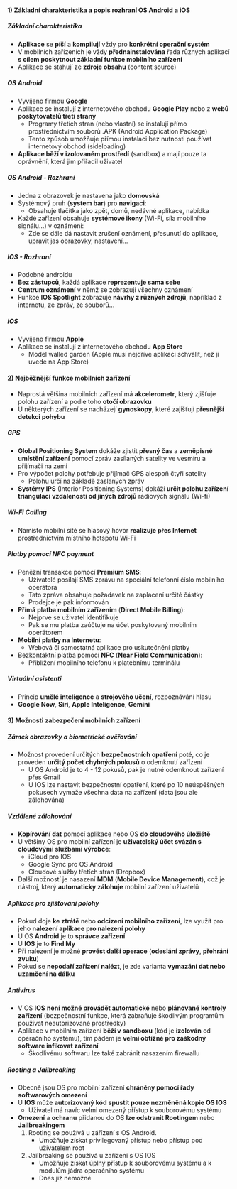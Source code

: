 #### 1) Základní charakteristika a popis rozhraní OS Android a iOS
##### Základní charakteristika 
- **Aplikace** se **píší** a **kompilují** vždy pro **konkrétní operační systém**
- V mobilních zařízeních je vždy **přednainstalována** řada různých aplikací **s cílem poskytnout základní funkce mobilního zařízení**
- Aplikace se stahují ze **zdroje obsahu** (content source)
##### OS Android
- Vyvíjeno firmou **Google**
- Aplikace se instalují z internetového obchodu **Google Play** nebo z **webů poskytovatelů třetí strany** 
	- Programy třetích stran (nebo vlastní) se instalují přímo prostřednictvím souborů .APK (Android Application Package)
	- Tento způsob umožňuje přímou instalaci bez nutnosti používat internetový obchod (sideloading)
- **Aplikace běží v izolovaném prostředí** (sandbox) a mají pouze ta oprávnění, která jim přiřadil uživatel
##### OS Android - Rozhraní
- Jedna z obrazovek je nastavena jako **domovská**
- Systémový pruh (**system bar**) pro **navigaci**:
	- Obsahuje tlačítka jako zpět, domů, nedávné aplikace, nabídka
- Každé zařízení obsahuje **systémové ikony** (Wi-Fi, síla mobilního signálu...) v oznámení:
	- Zde se dále dá nastavit zrušení oznámení, přesunutí do aplikace, upravit jas obrazovky, nastavení...
##### IOS - Rozhraní
- Podobné androidu
- **Bez zástupců**, každá aplikace **reprezentuje sama sebe**
- **Centrum oznámení** v němž se zobrazují všechny oznámení
- Funkce **IOS Spotlight** zobrazuje **návrhy z různých zdrojů**, například z internetu, ze zpráv, ze souborů...
##### IOS
- Vyvíjeno firmou **Apple**
- Aplikace se instalují z internetového obchodu **App Store**
	- Model walled garden (Apple musí nejdříve aplikaci schválit, než ji uvede na App Store)
#### 2) Nejběžnější funkce mobilních zařízení
- Naprostá většina mobilních zařízení má **akcelerometr**, který zjišťuje polohu zařízení a podle toho **otočí obrazovku**
- U některých zařízení se nacházejí **gynoskopy**, které zajišťují **přesnější detekci pohybu**
##### GPS
- **Global Positioning System** dokáže zjistit **přesný čas** a **zeměpisné umístění zařízení** pomocí zpráv zasílaných satelity ve vesmíru a přijímači na zemi
- Pro výpočet polohy potřebuje přijímač GPS alespoň čtyři satelity
	- Polohu určí na základě zaslaných zpráv
- **Systémy IPS** (Interior Positioning Systems) dokáží **určit polohu zařízení triangulací vzdálenosti od jiných zdrojů** radiových signálu (Wi-fi)
##### Wi-Fi Calling
- Namísto mobilní sítě se hlasový hovor **realizuje přes Internet** prostřednictvím místního hotspotu Wi-Fi
##### Platby pomocí NFC payment
- Peněžní transakce pomocí **Premium SMS**:
	- Uživatelé posílají SMS zprávu na speciální telefonní číslo mobilního operátora
	- Tato zpráva obsahuje požadavek na zaplacení určité částky
	- Prodejce je pak informován
- **Přímá platba mobilním zařízením** (**Direct Mobile Billing**):
	- Nejprve se uživatel identifikuje
	- Pak se mu platba zaúčtuje na účet poskytovaný mobilním operátorem
- **Mobilní platby na Internetu**:
	- Webová či samostatná aplikace pro uskutečnění platby
- Bezkontaktní platba pomocí **NFC** (**Near Field Communication**):
	- Přiblížení mobilního telefonu k platebnímu terminálu
##### Virtuální asistenti
- Princip **umělé inteligence** a **strojového učení**, rozpoznávání hlasu
- **Google Now**, **Siri**, **Apple Inteligence**, **Gemini**
#### 3) Možnosti zabezpečení mobilních zařízení
##### Zámek obrazovky a biometrické ověřování
- Možnost provedení určitých **bezpečnostních opatření** poté, co je proveden **určitý počet chybných pokusů** o odemknutí zařízení
	- U OS Android je to 4 - 12 pokusů, pak je nutné odemknout zařízení přes Gmail
	- U IOS lze nastavit bezpečnostní opatření, které po 10 neúspěšných pokusech vymaže všechna data na zařízení (data jsou ale zálohována)
##### Vzdálené zálohování
- **Kopírování dat** pomocí aplikace nebo OS **do cloudového úložiště**
- U většiny OS pro mobilní zařízení je **uživatelský účet svázán s cloudovými službami výrobce**:
	- iCloud pro IOS
	- Google Sync pro OS Android
	- Cloudové služby třetích stran (Dropbox)
- Další možností je nasazení **MDM** (**Mobile Device Management**), což je nástroj, který **automaticky zálohuje** mobilní zařízení uživatelů
##### Aplikace pro zjišťování polohy
- Pokud doje **ke ztrátě** nebo **odcizení mobilního zařízení**, lze využít pro jeho **nalezení aplikace pro nalezení polohy**
- U OS **Android** je to **správce zařízení**
- U **IOS** je to **Find My**
- Při nalezení je možné **provést další operace** (**odeslání zprávy**, **přehrání zvuku**)
- Pokud se **nepodaří zařízení nalézt**, je zde varianta **vymazání dat nebo uzamčení na dálku**
##### Antivirus
- V OS **IOS** **není možné provádět automatické** nebo **plánované kontroly zařízení** (bezpečnostní funkce, která zabraňuje škodlivým programům používat neautorizované prostředky)
- Aplikace v mobilním zařízení **běží v sandboxu** (kód je **izolován** od operačního systému), tím pádem je **velmi obtížné pro záškodný software infikovat zařízení**
	- Škodlivému softwaru lze také zabránit nasazením firewallu
##### Rooting a Jailbreaking
- Obecně jsou OS pro mobilní zařízení **chráněny pomocí řady softwarových omezení**
- U **IOS** může **autorizovaný kód spustit pouze nezměněná kopie OS IOS** 
	- Uživatel má navíc velmi omezený přístup k souborovému systému
- **Omezení** a **ochranu** přidanou do OS **lze odstranit Rootingem** nebo **Jailbreakingem**
	1) Rooting se používá u zářízení s OS Android.
		- Umožňuje získat privilegovaný přístup nebo přístup pod uživatelem root
	2) Jailbreaking se používá u zařízení s OS IOS
		- Umožňuje získat úplný přístup k souborovému systému a k modulům jádra operačního systému
		- Dnes již nemožné
